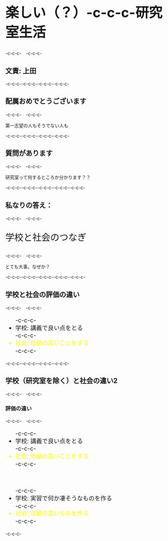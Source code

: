 <h1 style="font-size:300%">楽しい（？）-c-c-c-研究室生活</h1>-c-c-c-　-c-c-c-<h2>文責: 上田</h2>-c-c-c--c-c-c-<!--nextpage-->-c-c-c--c-c-c-<h2>配属おめでとうございます</h2>-c-c-c-　-c-c-c-<p>第一志望の人もそうでない人も</p>-c-c-c--c-c-c-<!--nextpage-->-c-c-c--c-c-c-<h2>質問があります</h2>-c-c-c-　-c-c-c-<p>研究室って何するところか分かります？？</p>-c-c-c--c-c-c--c-c-c-<!--nextpage-->-c-c-c--c-c-c-<h2>私なりの答え：</h2>-c-c-c-　-c-c-c-<p style="font-size:200%">学校と社会のつなぎ</p>-c-c-c-　-c-c-c-<p>とても大事。なぜか？</p>-c-c-c--c-c-c--c-c-c-<!--nextpage-->-c-c-c--c-c-c-<h2>学校と社会の評価の違い</h2>-c-c-c-　-c-c-c-<ul style="font-size:130%;line-height:130%">-c-c-c-	<li>学校: 講義で良い点をとる</li>-c-c-c-	<li style="color:yellow">社会: 価値の高いことをする</li>-c-c-c-</ul>-c-c-c--c-c-c-<!--nextpage-->-c-c-c--c-c-c-<h2>学校（研究室を除く）と社会の違い2</h2>-c-c-c-　-c-c-c-<h3>評価の違い</h3>-c-c-c-　-c-c-c-<ul style="font-size:130%;line-height:130%">-c-c-c-	<li>学校: 講義で良い点をとる</li>-c-c-c-	<li style="color:yellow">社会: 価値の高いことをする</li>-c-c-c- <p>&nbsp;</p>-c-c-c-	<li>学校: 実習で何か凄そうなものを作る</li>-c-c-c-	<li style="color:yellow">社会: 価値の高いものを作る</li>-c-c-c-</ul>-c-c-c-
